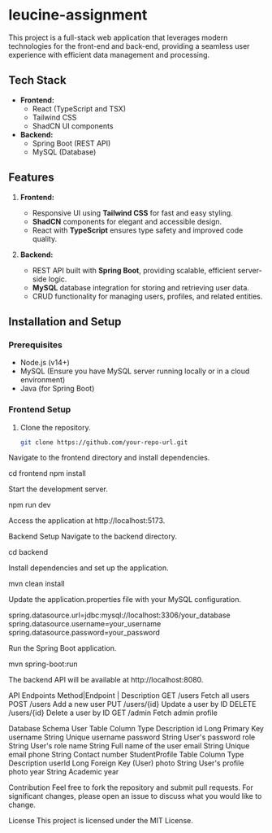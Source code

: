 ﻿# leucine-assignment

This project is a full-stack web application that leverages modern technologies for the front-end and back-end, providing a seamless user experience with efficient data management and processing.

## Tech Stack

- **Frontend:**
  - React (TypeScript and TSX)
  - Tailwind CSS
  - ShadCN UI components
- **Backend:**
  - Spring Boot (REST API)
  - MySQL (Database)

## Features

1. **Frontend:**
   - Responsive UI using **Tailwind CSS** for fast and easy styling.
   - **ShadCN** components for elegant and accessible design.
   - React with **TypeScript** ensures type safety and improved code quality.
   
2. **Backend:**
   - REST API built with **Spring Boot**, providing scalable, efficient server-side logic.
   - **MySQL** database integration for storing and retrieving user data.
   - CRUD functionality for managing users, profiles, and related entities.

## Installation and Setup

### Prerequisites

- Node.js (v14+)
- MySQL (Ensure you have MySQL server running locally or in a cloud environment)
- Java (for Spring Boot)

### Frontend Setup

1. Clone the repository.
   ```bash
   git clone https://github.com/your-repo-url.git
Navigate to the frontend directory and install dependencies.

cd frontend
npm install

Start the development server.

npm run dev

Access the application at http://localhost:5173.

Backend Setup
Navigate to the backend directory.

cd backend

Install dependencies and set up the application.

mvn clean install

Update the application.properties file with your MySQL configuration.

spring.datasource.url=jdbc:mysql://localhost:3306/your_database
spring.datasource.username=your_username
spring.datasource.password=your_password

Run the Spring Boot application.

mvn spring-boot:run

The backend API will be available at http://localhost:8080.

API Endpoints
Method|Endpoint |	Description
GET	/users	Fetch all users
POST	/users	Add a new user
PUT	/users/{id}	Update a user by ID
DELETE	/users/{id}	Delete a user by ID
GET	/admin	Fetch admin profile


Database Schema
User Table
Column	Type	Description
id	Long	Primary Key
username	String	Unique username
password	String	User's password
role	String	User's role
name	String	Full name of the user
email	String	Unique email
phone	String	Contact number
StudentProfile Table
Column	Type	Description
userId	Long	Foreign Key (User)
photo	String	User's profile photo
year	String	Academic year


Contribution
Feel free to fork the repository and submit pull requests. For significant changes, please open an issue to discuss what you would like to change.

License
This project is licensed under the MIT License.

